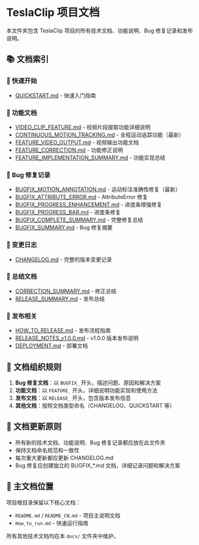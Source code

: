 # TeslaClip 项目文档

本文件夹包含 TeslaClip 项目的所有技术文档、功能说明、Bug 修复记录和发布说明。

## 📚 文档索引

### 🚀 快速开始
- [QUICKSTART.md](QUICKSTART.md) - 快速入门指南

### 📖 功能文档
- [VIDEO_CLIP_FEATURE.md](VIDEO_CLIP_FEATURE.md) - 视频片段提取功能详细说明
- [CONTINUOUS_MOTION_TRACKING.md](CONTINUOUS_MOTION_TRACKING.md) - 全程运动追踪功能（最新）
- [FEATURE_VIDEO_OUTPUT.md](FEATURE_VIDEO_OUTPUT.md) - 视频输出功能文档
- [FEATURE_CORRECTION.md](FEATURE_CORRECTION.md) - 功能修正说明
- [FEATURE_IMPLEMENTATION_SUMMARY.md](FEATURE_IMPLEMENTATION_SUMMARY.md) - 功能实现总结

### 🐛 Bug 修复记录
- [BUGFIX_MOTION_ANNOTATION.md](BUGFIX_MOTION_ANNOTATION.md) - 运动标注准确性修复（最新）
- [BUGFIX_ATTRIBUTE_ERROR.md](BUGFIX_ATTRIBUTE_ERROR.md) - AttributeError 修复
- [BUGFIX_PROGRESS_ENHANCEMENT.md](BUGFIX_PROGRESS_ENHANCEMENT.md) - 进度条增强修复
- [BUGFIX_PROGRESS_BAR.md](BUGFIX_PROGRESS_BAR.md) - 进度条修复
- [BUGFIX_COMPLETE_SUMMARY.md](BUGFIX_COMPLETE_SUMMARY.md) - 完整修复总结
- [BUGFIX_SUMMARY.md](BUGFIX_SUMMARY.md) - Bug 修复摘要

### 📝 变更日志
- [CHANGELOG.md](CHANGELOG.md) - 完整的版本变更记录

### 🎯 总结文档
- [CORRECTION_SUMMARY.md](CORRECTION_SUMMARY.md) - 修正总结
- [RELEASE_SUMMARY.md](RELEASE_SUMMARY.md) - 发布总结

### 🚢 发布相关
- [HOW_TO_RELEASE.md](HOW_TO_RELEASE.md) - 发布流程指南
- [RELEASE_NOTES_v1.0.0.md](RELEASE_NOTES_v1.0.0.md) - v1.0.0 版本发布说明
- [DEPLOYMENT.md](DEPLOYMENT.md) - 部署文档

## 📂 文档组织规则

1. **Bug 修复文档**：以 `BUGFIX_` 开头，描述问题、原因和解决方案
2. **功能文档**：以 `FEATURE_` 开头，详细说明功能实现和使用方法
3. **发布文档**：以 `RELEASE_` 开头，包含版本发布信息
4. **其他文档**：按照文档类型命名（CHANGELOG、QUICKSTART 等）

## 🔄 文档更新原则

- 所有新的技术文档、功能说明、Bug 修复记录都应放在此文件夹
- 保持文档命名规范和一致性
- 每次重大更新都应更新 CHANGELOG.md
- Bug 修复应创建独立的 BUGFIX_*.md 文档，详细记录问题和解决方案

## 📌 主文档位置

项目根目录保留以下核心文档：
- `README.md` / `README_CN.md` - 项目主说明文档
- `How_to_run.md` - 快速运行指南

所有其他技术文档均在本 `docs/` 文件夹中维护。
